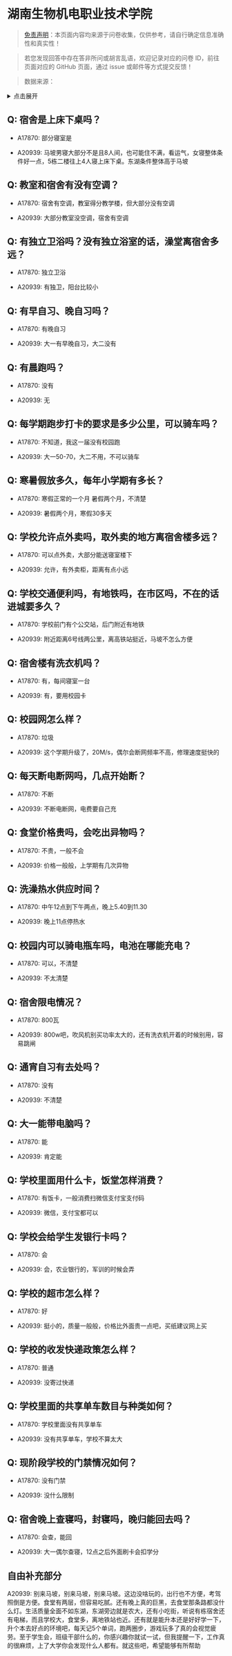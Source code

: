 # 湖南生物机电职业技术学院

> [免责声明](https://colleges.chat/#_3)：本页面内容均来源于问卷收集，仅供参考，请自行确定信息准确性和真实性！

> 若您发现回答中存在答非所问或胡言乱语，欢迎记录对应的问卷 ID，前往页面对应的 GitHub 页面，通过 issue 或邮件等方式提交反馈！

> 数据来源：

<details><summary>点击展开</summary>
<ul>
<li>A17870: 995036463@qq.com (2023 年 06 月)</li>
<li>A20939: 1013564800@qq.com (2023 年 09 月)</li>
</ul>
</details>

## Q: 宿舍是上床下桌吗？

- A17870: 部分寝室是

- A20939: 马坡男寝大部分不是且8人间，也可能住不满，看运气，女寝整体条件好一点，5栋二楼往上4人寝上床下桌。东湖条件整体高于马坡

## Q: 教室和宿舍有没有空调？

- A17870: 宿舍有空调，教室得分教学楼，但大部分没有空调

- A20939: 大部分教室没空调，宿舍有空调

## Q: 有独立卫浴吗？没有独立浴室的话，澡堂离宿舍多远？

- A17870: 独立卫浴

- A20939: 有独卫，阳台比较小

## Q: 有早自习、晚自习吗？

- A17870: 有晚自习

- A20939: 大一有早晚自习，大二没有

## Q: 有晨跑吗？

- A17870: 没有

- A20939: 无

## Q: 每学期跑步打卡的要求是多少公里，可以骑车吗？

- A17870: 不知道，我这一届没有校园跑

- A20939: 大一50-70，大二不用，不可以骑车

## Q: 寒暑假放多久，每年小学期有多长？

- A17870: 寒假正常的一个月 暑假两个月，不清楚

- A20939: 暑假两个月，寒假30多天

## Q: 学校允许点外卖吗，取外卖的地方离宿舍楼多远？

- A17870: 可以点外卖，大部分能送寝室楼下

- A20939: 允许，有外卖柜，距离有点小远

## Q: 学校交通便利吗，有地铁吗，在市区吗，不在的话进城要多久？

- A17870: 学校前门有个公交站，后门附近有地铁

- A20939: 附近距离6号线两公里，离高铁站挺近，马坡不怎么方便

## Q: 宿舍楼有洗衣机吗？

- A17870: 有，每间寝室一台

- A20939: 有，要用校园卡

## Q: 校园网怎么样？

- A17870: 垃圾

- A20939: 这个学期升级了，20M/s，偶尔会断网频率不高，修理速度挺快的

## Q: 每天断电断网吗，几点开始断？

- A17870: 不断

- A20939: 不断电断网，电费要自己充

## Q: 食堂价格贵吗，会吃出异物吗？

- A17870: 不贵，一般不会

- A20939: 价格一般般，上学期有几次异物

## Q: 洗澡热水供应时间？

- A17870: 中午12点到下午两点，晚上5.40到11.30

- A20939: 晚上11点停热水

## Q: 校园内可以骑电瓶车吗，电池在哪能充电？

- A17870: 可以，不清楚

- A20939: 不太清楚

## Q: 宿舍限电情况？

- A17870: 800瓦

- A20939: 800w吧，吹风机别买功率太大的，还有洗衣机开着的时候别用，容易跳闸

## Q: 通宵自习有去处吗？

- A17870: 没有

- A20939: 不清楚

## Q: 大一能带电脑吗？

- A17870: 能

- A20939: 肯定能

## Q: 学校里面用什么卡，饭堂怎样消费？

- A17870: 有饭卡，一般消费扫微信支付宝支付码

- A20939: 微信，支付宝都可以

## Q: 学校会给学生发银行卡吗？

- A17870: 会

- A20939: 会，农业银行的，军训的时候会弄

## Q: 学校的超市怎么样？

- A17870: 好

- A20939: 挺小的，质量一般般，价格比外面贵一点吧，买纸建议网上买

## Q: 学校的收发快递政策怎么样？

- A17870: 普通

- A20939: 没寄过快递

## Q: 学校里面的共享单车数目与种类如何？

- A17870: 学校里面没有共享单车

- A20939: 没有共享单车，学校不算太大

## Q: 现阶段学校的门禁情况如何？

- A17870: 没有门禁

- A20939: 没什么限制

## Q: 宿舍晚上查寝吗，封寝吗，晚归能回去吗？

- A17870: 会查，能回

- A20939: 大一偶尔查寝，12点之后外面刷卡会扣学分

## 自由补充部分

A20939: 别来马坡，别来马坡，别来马坡。这边没啥玩的，出行也不方便，考驾照倒是方便。食堂有两层，但容易吃腻。还有晚上真的巨黑，去食堂那条路都没什么灯。生活质量全面不如东湖，东湖旁边就是农大，还有小吃街，听说有栋宿舍还有电梯，而且学校大，食堂多，离地铁站也近。还有就是能升本还是好好学一下，升个本去好点的环境吧，每天记5个单词，跑两圈步，游戏玩多了真的会视觉疲劳。至于学生会，班级干部什么的，你感兴趣你就试一试，但我提醒一下，工作真的很麻烦，上了大学你会发现什么人都有。就这些吧，希望能够有所帮助